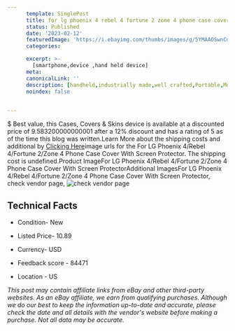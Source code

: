 ```yaml
---
      template: SinglePost
      title: for lg phoenix 4 rebel 4 fortune 2 zone 4 phone case cover with screen protector
      status: Published
      date: '2023-02-12'
      featuredImage: 'https://i.ebayimg.com/thumbs/images/g/5YMAAOSwnCdcJf59/s-l225.jpg'
      categories: 

      excerpt: >-
        [smartphone,device ,hand held device]
      meta:
      canonicalLink: ''
      description: [handheld,industrially made,well crafted,Portable,Mobile,Compact,Convenient,Lightweight,Maneuverable,Man-portable,Miniature,Carriable,Hand-held,Light,Holdable,Transportable,Mobile device,Pocket-sized,On-the-go,Wireless,Cordless,Compact size,Convenient size, smartphone,device ,hand held device]
      noindex: false

        
---
```

$
    Best value, this Cases, Covers & Skins device is available at a discounted price of 9.583200000000001 after a 12% discount and has a rating of 5 as of the time this blog was written.Learn More about the shipping costs and additional by [Clicking Here](https://www.ebay.com/itm/143069356339?hash=item214f992133%3Ag%3A5YMAAOSwnCdcJf59&amdata=enc%3AAQAHAAAA4O63gOR4K%2BGI5IVICQ0E%2BR838cmFSVXa4%2B9eCUlmcr7NEIqoMQ9UzQNDISMMfjqed9sY8WEw7v6YlvQwTll2P1DGLwdPTY0%2Fqnco5%2BadaHapnRJI4xxkQLL1jdDb5lLvoFOjf5W6tRtjzEn6%2F3plm45w%2F3PH68Wz2gk21gFXwY1nTKneZIk7x9k9EWRGYw9iw91gpB0fbBL%2BANa%2BZWGzWsyURQRtMOkTc%2FB7jV4DS%2Bc0MMmUszfcvYlins8t9vwVzQDF5dXmM4Q4z2MyBM9YX6VpvLGOrdoIjRg6N5e4zh23&mkevt=1&mkcid=1&mkrid=711-53200-19255-0&campid=%253CePNCampaignId%253E&customid=%253CreferenceId%253E&toolid=10049)image urls for the For LG Phoenix 4/Rebel 4/Fortune 2/Zone 4 Phone Case Cover With Screen Protector. The shipping cost is undefined.Product ImageFor LG Phoenix 4/Rebel 4/Fortune 2/Zone 4 Phone Case Cover With Screen ProtectorAdditional ImagesFor LG Phoenix 4/Rebel 4/Fortune 2/Zone 4 Phone Case Cover With Screen Protector, check vendor page, ![check vendor page](https://origin-galleryplus.ebayimg.com/ws/web/143069356339_2_0_1/225x225.jpg,https://origin-galleryplus.ebayimg.com/ws/web/143069356339_3_0_1/225x225.jpg,https://origin-galleryplus.ebayimg.com/ws/web/143069356339_4_0_1/225x225.jpg,https://origin-galleryplus.ebayimg.com/ws/web/143069356339_5_0_1/225x225.jpg,https://origin-galleryplus.ebayimg.com/ws/web/143069356339_6_0_1/225x225.jpg,https://origin-galleryplus.ebayimg.com/ws/web/143069356339_7_0_1/225x225.jpg,https://origin-galleryplus.ebayimg.com/ws/web/143069356339_8_0_1/225x225.jpg,https://origin-galleryplus.ebayimg.com/ws/web/143069356339_9_0_1/225x225.jpg,https://origin-galleryplus.ebayimg.com/ws/web/143069356339_10_0_1/225x225.jpg,https://origin-galleryplus.ebayimg.com/ws/web/143069356339_11_0_1/225x225.jpg,https://origin-galleryplus.ebayimg.com/ws/web/143069356339_12_0_1/225x225.jpg)
    
    

 ## Technical Facts 



     
      

 - Condition- New 


      

 - Listed Price- 10.89 


      

 - Currency- USD 


      

 - Feedback score - 84471 


      

 - Location - US 


      
      

 *_This post may contain affiliate links from eBay and other third-party websites. As an eBay affiliate, we earn from qualifying purchases. Although we do our best to keep the information up-to-date and accurate, please check the date and all details with the vendor's website before making a purchase. Not all data may be accurate._*



    
    
    
    
    